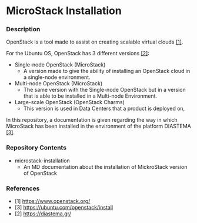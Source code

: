 # MicroStack Installation
### Description
OpenStack is a tool made to assist on creating scalable virtual clouds [[1]](https://github.com/DIASTEMA-UPRC/microstack-installation/blob/main/README.md#references).

For the Ubuntu OS, OpenStack has 3 different versions [[2]](https://github.com/DIASTEMA-UPRC/microstack-installation/blob/main/README.md#references):
- Single-node OpenStack (MicroStack)
   - A version made to give the ability of installing an OpenStack cloud in a single-node environment.
- Multi-node OpenStack (MicroStack)
   - The same version with the Single-node OpenStack but in a version that is able to be installed in a Multi-node Environment. 
- Large-scale OpenStack (OpenStack Charms)
   - This version is used in Data Centers that a product is deployed on, 

In this repository, a documentation is given regarding the way in which MicroStack has been installed in the environment of the platform DIASTEMA [[3]](https://github.com/DIASTEMA-UPRC/microstack-installation/blob/main/README.md#references).

### Repository Contents
- microstack-installation
   - An MD documentation about the installation of MickroStack version of OpenStack

### References
- [1] https://www.openstack.org/
- [3] https://ubuntu.com/openstack/install
- [2] https://diastema.gr/

